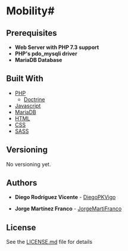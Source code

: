 
# Mobility#

## Prerequisites

* **Web Server with PHP 7.3 support**
* **PHP's pdo_mysqli driver**
* **MariaDB Database**

## Built With

* [PHP](https://www.php.net/docs.php)
  * [Doctrine](https://www.doctrine-project.org/projects/doctrine-orm/en/2.7/index.html)
* [Javascript](https://developer.mozilla.org/es/docs/Web/JavaScript)
* [MariaDB](https://mariadb.com/kb/en/documentation/)
* [HTML](https://devdocs.io/html/)
* [CSS](https://devdocs.io/css/)
* [SASS](https://sass-lang.com/documentation)


## Versioning

No versioning yet.

## Authors

* **Diego Rodríguez Vicente**  - [DiegoPKVigo](https://github.com/DiegoPKVigo)

* **Jorge Martínez Franco** - [JorgeMartiFranco](https://github.com/JorgeMartiFranco)

## License

See the [LICENSE.md](LICENSE.md) file for details

